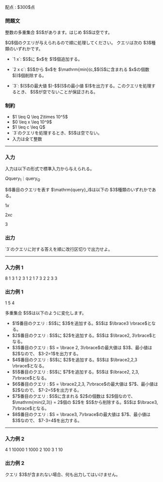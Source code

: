 
<div>

<span>

<span>

<p>
配点 : $300$点
</p>

<div>

<section>

### **問題文**

<p>
整数の多重集合 $S$があります。はじめ $S$は空です。
</p>

<p>
$Q$個のクエリが与えられるので順に処理してください。
クエリは次の $3$種類のいずれかです。
</p>

<ul>

<li>

<p>
`1 x`: $S$に $x$を $1$個追加する。
</p>

</li>

<li>

<p>
`2 x c`: $S$から $x$を $\mathrm{min}(c,$$(S$に含まれる $x$の個数 $))$個削除する。
</p>

</li>

<li>

<p>
`3`: $(S$の最大値  $)-$$(S$の最小値 $)$を出力する。このクエリを処理するとき、 $S$が空でないことが保証される。
</p>

</li>

</ul>

</section>

</div>

<div>

<section>

### **制約**

<ul>

<li>
$1 \leq Q \leq 2\times 10^5$
</li>

<li>
$0 \leq x \leq 10^9$
</li>

<li>
$1 \leq c \leq Q$
</li>

<li>
`3`のクエリを処理するとき、$S$は空でない。
</li>

<li>
入力は全て整数
</li>

</ul>

</section>

</div>

---

<div>

<div>

<section>

### **入力**

<p>
入力は以下の形式で標準入力から与えられる。
</p>

<div>

$Q$$\mathrm{query}_1$$\vdots$$\mathrm{query}_Q$
</div>

<p>
$i$番目のクエリを表す $\mathrm{query}_i$は以下の $3$種類のいずれかである。
</p>

<div>

$1$$x$
</div>

<div>

$2$$x$$c$
</div>

<div>

$3$
</div>

</section>

</div>

<div>

<section>

### **出力**

<p>
`3`のクエリに対する答えを順に改行区切りで出力せよ。
</p>

</section>

</div>

</div>

---

<div>

<section>

### **入力例 1**

<div>

8
1 3
1 2
3
1 2
1 7
3
2 2 3
3

</div>

</section>

</div>

<div>

<section>

### **出力例 1**

<div>

1
5
4

</div>

<p>
多重集合 $S$は以下のように変化します。
</p>

<ul>

<li>
$1$番目のクエリ : $S$に $3$を追加する。$S$は $\lbrace3 \rbrace$となる。
</li>

<li>
$2$番目のクエリ : $S$に $2$を追加する。$S$は $\lbrace2, 3\rbrace$となる。
</li>

<li>
$3$番目のクエリ : $S = \lbrace 2, 3\rbrace$の最大値は $3$、最小値は $2$なので、 $3-2=1$を出力する。
</li>

<li>
$4$番目のクエリ : $S$に $2$を追加する。$S$は $\lbrace2,2,3 \rbrace$となる。
</li>

<li>
$5$番目のクエリ : $S$に $7$を追加する。$S$は $\lbrace2, 2,3, 7\rbrace$となる。
</li>

<li>
$6$番目のクエリ : $S = \lbrace2,2,3, 7\rbrace$の最大値は $7$、最小値は $2$なので、 $7-2=5$を出力する。
</li>

<li>
$7$番目のクエリ : $S$に含まれる $2$の個数は $2$個なので、 $\mathrm{min(2,3)} = 2$個の $2$を $S$から削除する。$S$は $\lbrace3, 7\rbrace$となる。
</li>

<li>
$8$番目のクエリ : $S = \lbrace3, 7\rbrace$の最大値は $7$、最小値は $3$なので、 $7-3=4$を出力する。
</li>

</ul>

</section>

</div>

---

<div>

<section>

### **入力例 2**

<div>

4
1 10000
1 1000
2 100 3
1 10

</div>

</section>

</div>

<div>

<section>

### **出力例 2**

<div>


</div>

<p>
クエリ $3$が含まれない場合、何も出力してはいけません。
</p>

</section>

</div>

</span>

</span>

</div>
